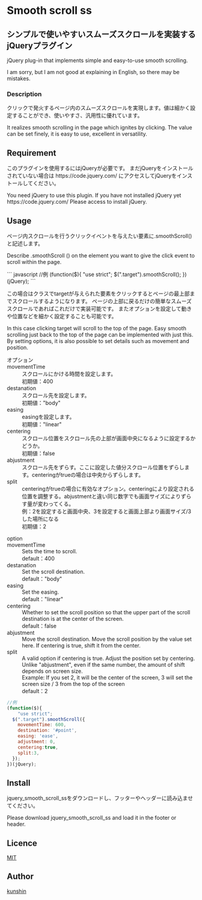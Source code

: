 # Smooth scroll ss


## シンプルで使いやすいスムーズスクロールを実装するjQueryプラグイン
jQuery plug-in that implements simple and easy-to-use smooth scrolling.


<p>I am sorry, but I am not good at explaining in English, so there may be mistakes.</p>

### Description
<p>クリックで発火するページ内のスムーズスクロールを実現します。値は細かく設定することができ、使いやすさ、汎用性に優れています。</p>

<p>It realizes smooth scrolling in the page which ignites by clicking. The value can be set finely, it is easy to use, excellent in versatility.</p>



## Requirement
<p>このプラグインを使用するにはjQueryが必要です。
まだjQueryをインストールされていない場合は
https://code.jquery.com/
にアクセスしてjQueryをインストールしてください。</p>

<p>You need jQuery to use this plugin.
If you have not installed jQuery yet
https://code.jquery.com/
Please access to install jQuery.</p>


## Usage
<p>ページ内スクロールを行うクリックイベントを与えたい要素に.smoothScroll()と記述します。</p>

<p>Describe .smoothScroll () on the element you want to give the click event to scroll within the page.</p>
``` javascript
//例
(function($){
	"use strict";
  $(".target").smoothScroll();
})(jQuery);
```

<p>この場合はクラスでtargetが与えられた要素をクリックするとページの最上部までスクロールするようになります。
ページの上部に戻るだけの簡単なスムーズスクロールであればこれだけで実装可能です。
またオプションを設定して動きや位置などを細かく設定することも可能です。</p>
<p>In this case clicking target will scroll to the top of the page.
Easy smooth scrolling just back to the top of the page can be implemented with just this.
By setting options, it is also possible to set details such as movement and position.</p>

<dl>
<dt>オプション</dt>
<dt>movementTime</dt>
 <dd>スクロールにかける時間を設定します。</dd>
 <dd>初期値：400</dd>
<dt>destanation</dt>
 <dd>スクロール先を設定します。</dd>
 <dd>初期値："body"</dd>
<dt>easing</dt>
 <dd>easingを設定します。</dd>
 <dd>初期値："linear"</dd>
<dt>centering</dt>
 <dd>スクロール位置をスクロール先の上部が画面中央になるように設定するかどうか。</dd>
 <dd>初期値：false</dd>
<dt>abjustment</dt>
 <dd>スクロール先をずらす。ここに設定した値分スクロール位置をずらします。centeringがtrueの場合は中央からずらします。</dd>
<dt>split</dt>
 <dd>centeringがtrueの場合に有効なオプション。centeringにより設定される位置を調整する。abjustmentと違い同じ数字でも画面サイズによりずらす量が変わってくる。</dd>
 <dd>例：2を設定すると画面中央、3を設定すると画面上部より画面サイズ/3した場所になる</dd>
 <dd>初期値：2</dd>
</dl>
<dl>
<dt>option</dt>
<dt>movementTime</dt>
 <dd>Sets the time to scroll.</dd>
 <dd>default：400</dd>
<dt>destanation</dt>
 <dd>Set the scroll destination.</dd>
 <dd>default："body"</dd>
<dt>easing</dt>
 <dd>Set the easing.</dd>
 <dd>default："linear"</dd>
<dt>centering</dt>
 <dd>Whether to set the scroll position so that the upper part of the scroll destination is at the center of the screen.</dd>
 <dd>default：false</dd>
<dt>abjustment</dt>
 <dd>Move the scroll destination. Move the scroll position by the value set here. If centering is true, shift it from the center.</dd>
<dt>split</dt>
 <dd>A valid option if centering is true. Adjust the position set by centering. Unlike "abjustment", even if the same number, the amount of shift depends on screen size.</dd>
 <dd>Example: If you set 2, it will be the center of the screen, 3 will set the screen size / 3 from the top of the screen</dd>
 <dd>default：2</dd>
</dl>

``` javascript
//例
(function($){
	"use strict";
  $(".target").smoothScroll({
    movementTime: 600,
    destination: '#point',
    easing: 'ease',
    adjustment: 0,
    centering:true,
    split:3,
  });
})(jQuery);
```

## Install
<p>jquery_smooth_scroll_ssをダウンロードし、フッターやヘッダーに読み込ませてください。</p>
<p>Please download jquery_smooth_scroll_ss and load it in the footer or header.</p>




## Licence

[MIT](https://github.com/kunshin0518/jquery_smooth_scroll_ss/blob/master/LICENSE)

## Author

[kunshin](https://github.com/kunshin0518)
